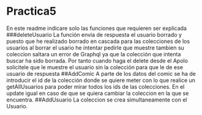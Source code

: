 # Practica5
En este readme indicare solo las funciones que requieren ser explicada
###deleteUsuario
La función envia de respuesta el usuario borrado y puesto que he realizado borrado en cascada para las colecciones de los usuarios al borrar el usario he intentar pedirle que muestre tambien su coleccion saltara un error de Graphql ya que la colección que intenta buscar ha sido borrada. Por tanto cuando haga el delete desde el Apolo solicitele que le muestre el usuario sin la colección para que le de ese usuario de respuesta
##AddComic
A parte de los datos del comic se ha de introducir el id de la colección donde se quiere meter con lo que realice un getAllUsuarios para poder mirar todos los ids de las colecciones. En el update igual en caso de que se quiera cambiar la coleccion en la que se encuentra.
##AddUsuario
La coleccion se crea simultaneamente con el Usuario.

